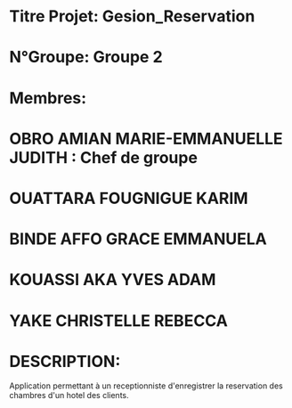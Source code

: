 # Titre Projet: Gesion_Reservation
# N°Groupe: Groupe 2
# Membres:
# OBRO AMIAN MARIE-EMMANUELLE JUDITH : Chef de groupe
# OUATTARA FOUGNIGUE KARIM
# BINDE AFFO GRACE EMMANUELA
# KOUASSI AKA YVES ADAM
# YAKE CHRISTELLE REBECCA
# DESCRIPTION:
Application permettant à un receptionniste d'enregistrer la reservation des chambres d'un hotel des clients.
